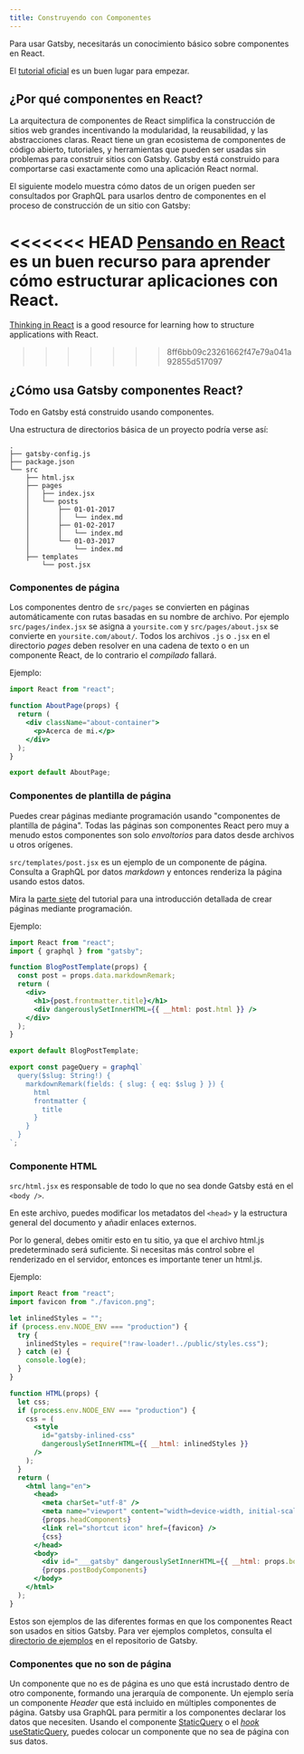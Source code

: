 ```yaml
---
title: Construyendo con Componentes
---
```


Para usar Gatsby, necesitarás un conocimiento básico sobre componentes en React.

El [tutorial oficial](https://reactjs.org/tutorial/tutorial.html)
es un buen lugar para empezar.

## ¿Por qué componentes en React?

La arquitectura de componentes de React simplifica la construcción de sitios web grandes incentivando la
modularidad, la reusabilidad, y las abstracciones claras. React tiene un gran ecosistema de
componentes de código abierto, tutoriales, y herramientas que pueden ser usadas sin problemas para
construir sitios con Gatsby. Gatsby está construido para comportarse casi exactamente como una
aplicación React normal.

El siguiente modelo muestra cómo datos de un origen pueden ser consultados por GraphQL para usarlos dentro de componentes en el proceso de construcción de un sitio con Gatsby:

<LayerModel initialLayer="View" />

<<<<<<< HEAD
[Pensando en React](https://facebook.github.io/react/docs/thinking-in-react.html)
es un buen recurso para aprender cómo estructurar aplicaciones con React.
=======
[Thinking in React](https://reactjs.org/docs/thinking-in-react.html)
is a good resource for learning how to structure applications with React.
>>>>>>> 8ff6bb09c23261662f47e79a041a92855d517097

## ¿Cómo usa Gatsby componentes React?

Todo en Gatsby está construido usando componentes.

Una estructura de directorios básica de un proyecto podría verse así:

```text
.
├── gatsby-config.js
├── package.json
└── src
    ├── html.jsx
    ├── pages
    │   ├── index.jsx
    │   └── posts
    │       ├── 01-01-2017
    │       │   └── index.md
    │       ├── 01-02-2017
    │       │   └── index.md
    │       └── 01-03-2017
    │           └── index.md
    ├── templates
        └── post.jsx
```

### Componentes de página

Los componentes dentro de `src/pages` se convierten en páginas automáticamente con rutas basadas en
su nombre de archivo. Por ejemplo `src/pages/index.jsx` se asigna a `yoursite.com`
y `src/pages/about.jsx` se convierte en `yoursite.com/about/`. Todos los archivos `.js` o `.jsx`
en el directorio _pages_ deben resolver en una cadena de texto o en un componente React,
de lo contrario el _compilado_ fallará.

Ejemplo:

```jsx:title=src/pages/about.jsx
import React from "react";

function AboutPage(props) {
  return (
    <div className="about-container">
      <p>Acerca de mi.</p>
    </div>
  );
}

export default AboutPage;
```

### Componentes de plantilla de página

Puedes crear páginas mediante programación usando "componentes de plantilla de página". Todas
las páginas son componentes React pero muy a menudo estos componentes son solo _envoltorios_ para datos desde archivos u otros orígenes.

`src/templates/post.jsx` es un ejemplo de un componente de página. Consulta a GraphQL
por datos _markdown_ y entonces renderiza la página usando estos datos.

Mira la [parte siete](/tutorial/part-seven/) del tutorial para una introducción
detallada de crear páginas mediante programación.

Ejemplo:

```jsx:title=src/templates/post.jsx
import React from "react";
import { graphql } from "gatsby";

function BlogPostTemplate(props) {
  const post = props.data.markdownRemark;
  return (
    <div>
      <h1>{post.frontmatter.title}</h1>
      <div dangerouslySetInnerHTML={{ __html: post.html }} />
    </div>
  );
}

export default BlogPostTemplate;

export const pageQuery = graphql`
  query($slug: String!) {
    markdownRemark(fields: { slug: { eq: $slug } }) {
      html
      frontmatter {
        title
      }
    }
  }
`;
```

### Componente HTML

`src/html.jsx` es responsable de todo lo que no sea donde Gatsby está en
el `<body />`.

En este archivo, puedes modificar los metadatos del `<head>` y la estructura general del
documento y añadir enlaces externos.

Por lo general, debes omitir esto en tu sitio, ya que el archivo html.js predeterminado será
suficiente. Si necesitas más control sobre el renderizado en el servidor, entonces es importante
tener un html.js.

Ejemplo:

```jsx:title=src/html.jsx
import React from "react";
import favicon from "./favicon.png";

let inlinedStyles = "";
if (process.env.NODE_ENV === "production") {
  try {
    inlinedStyles = require("!raw-loader!../public/styles.css");
  } catch (e) {
    console.log(e);
  }
}

function HTML(props) {
  let css;
  if (process.env.NODE_ENV === "production") {
    css = (
      <style
        id="gatsby-inlined-css"
        dangerouslySetInnerHTML={{ __html: inlinedStyles }}
      />
    );
  }
  return (
    <html lang="en">
      <head>
        <meta charSet="utf-8" />
        <meta name="viewport" content="width=device-width, initial-scale=1.0" />
        {props.headComponents}
        <link rel="shortcut icon" href={favicon} />
        {css}
      </head>
      <body>
        <div id="___gatsby" dangerouslySetInnerHTML={{ __html: props.body }} />
        {props.postBodyComponents}
      </body>
    </html>
  );
}
```

Estos son ejemplos de las diferentes formas en que los componentes React son usados en sitios Gatsby.
Para ver ejemplos completos, consulta el
[directorio de ejemplos](https://github.com/gatsbyjs/gatsby/tree/master/examples) en
el repositorio de Gatsby.

### Componentes que no son de página

Un componente que no es de página es uno que está incrustado dentro de otro componente, formando una jerarquía de componente. Un ejemplo sería un componente _Header_ que está incluido en múltiples componentes de página.
Gatsby usa GraphQL para permitir a los componentes declarar los datos que necesiten. Usando el componente [StaticQuery](/docs/static-query/) o el [_hook_ useStaticQuery](/docs/use-static-query/), puedes colocar un componente que no sea de página con sus datos.
